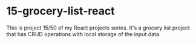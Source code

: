 # 15-grocery-list-react
This is project 15/50 of my React projects series. It's a grocery list project that has CRUD operations with local storage of the input data.
